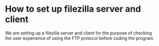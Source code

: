 
# How to set up filezilla server and client

We are setting up a filezilla server and client for the purpose of checking the user experience of
using the FTP protocol before coding the program. 
